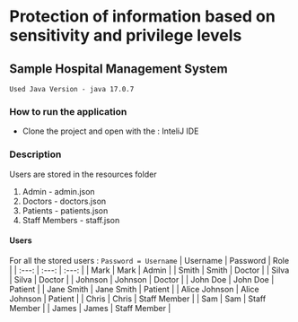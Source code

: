 # Protection of information based on sensitivity and privilege levels
## Sample Hospital Management System
``` Used Java Version - java 17.0.7 ```
### How to run the application
* Clone the project and open with the : InteliJ IDE
### Description
Users are stored in the resources folder

  1. Admin - admin.json
  2. Doctors - doctors.json
  3. Patients - patients.json
  4. Staff Members - staff.json

#### Users
For all the stored users : ``` Password = Username ```
| Username | Password | Role |
| :---: | :---: | :---: | 
| Mark | Mark | Admin |
| Smith | Smith | Doctor |
| Silva | Silva | Doctor |
| Johnson | Johnson | Doctor |
| John Doe | John Doe | Patient |
| Jane Smith | Jane Smith | Patient |
| Alice Johnson | Alice Johnson | Patient |
| Chris | Chris | Staff Member |
| Sam | Sam | Staff Member |
| James | James | Staff Member |


    
